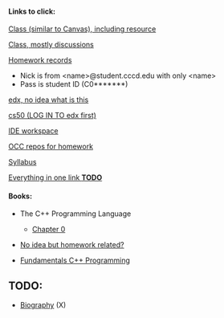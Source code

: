 #### Links to click:

[Class (similar to Canvas), including resource](https://piazza.com/cccd/spring2019/cs150/home)

[Class, mostly discussions](https://piazza.com/class/jq72bngvwwb27r)

[Homework records](http://cs170-console.appspot.com/)

  - Nick is from \<name\>@student.cccd.edu with only \<name\>
  - Pass is student ID (C0*******)
  
[edx, no idea what is this](https://courses.edx.org/u/ttran1412)

[cs50 (LOG IN TO edx first)](https://legacy.cs50.io/ttran1412)

[IDE workspace](https://ide.legacy.cs50.io/ttran1412/ide50)

[OCC repos for homework](https://github.com/occ-cs150/homework-Trung0246)

[Syllabus](http://faculty.orangecoastcollege.edu/sgilbert/CS150S19/index.html)

[Everything in one link **TODO**](javascript:void(0))

#### Books:

  - The C++ Programming Language
  
    - [Chapter 0](https://drive.google.com/file/d/1_kr1_MMUk7MfeZpuc1o7j2r93w7wzVEe/view)
    
  - [No idea but homework related?](https://drive.google.com/file/d/1eiMcj7TfPaX1utKbuchlKJemTHomAQtY/view)
  
  - [Fundamentals C++ Programming](https://python.cs.southern.edu/cppbook/progcpp.pdf)
 
## TODO:

  - [Biography](https://coastdistrict.instructure.com/profile) (X)
  
  
